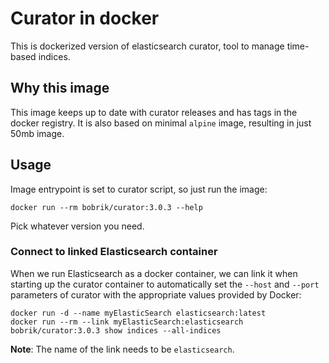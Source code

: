 # Curator in docker

This is dockerized version of elasticsearch curator,
tool to manage time-based indices.

## Why this image

This image keeps up to date with curator releases and has tags
in the docker registry. It is also based on minimal `alpine` image,
resulting in just 50mb image.

## Usage

Image entrypoint is set to curator script, so just run the image:

```
docker run --rm bobrik/curator:3.0.3 --help
```

Pick whatever version you need.

### Connect to linked Elasticsearch container

When we run Elasticsearch as a docker container, we can link it 
when starting up the curator container to automatically set the
`--host` and `--port` parameters of curator with the appropriate values
provided by Docker:

```
docker run -d --name myElasticSearch elasticsearch:latest
docker run --rm --link myElasticSearch:elasticsearch bobrik/curator:3.0.3 show indices --all-indices
```

**Note**: The name of the link needs to be `elasticsearch`. 
